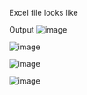 Excel file looks like






Output
![image](https://github.com/user-attachments/assets/fda78a0c-40e4-4c84-8938-354b6c8f8bab)

![image](https://github.com/user-attachments/assets/0858fcd6-4b86-42a3-89c9-0498b154c47e)

![image](https://github.com/user-attachments/assets/cfb129ec-3227-4c61-b512-c101ec6b050d)


![image](https://github.com/user-attachments/assets/17f0e207-0501-44b8-941a-cc1cb18708e2)
